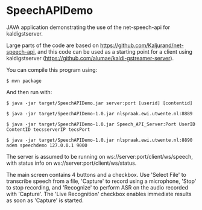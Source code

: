 # SpeechAPIDemo
JAVA application demonstrating the use of the net-speech-api for kaldigstserver.

Large parts of the code are based on https://github.com/Kaljurand/net-speech-api, and this code 
can be used as a starting point for a client using kaldigstserver (https://github.com/alumae/kaldi-gstreamer-server).

You can compile this program using:

`$ mvn package`

And then run with:

`$ java -jar target/SpeechAPIDemo.jar server:port [userid] [contentid]`

`$ java -jar target/SpeechAPIDemo-1.0.jar nlspraak.ewi.utwente.nl:8889`

`$ java -jar target/SpeechAPIDemo-1.0.jar Speech_API_Server:Port UserID ContentID tecsserverIP tecsPort`

`$ java -jar target/SpeechAPIDemo-1.0.jar nlspraak.ewi.utwente.nl:8890 adem speechdemo 127.0.0.1 9000`

The server is assumed to be running on ws://server:port/client/ws/speech, with status info on ws://server:port/client/ws/status.


The main screen contains 4 buttons and a checkbox. Use 'Select File' to transcribe speech from a file, 'Capture' to record using a microphone, 'Stop' to stop recording, and 'Recognize' to perform ASR on the audio recorded with 'Capture'. 
The 'Live Recognition' checkbox enables immediate results as soon as 'Capture' is started.








